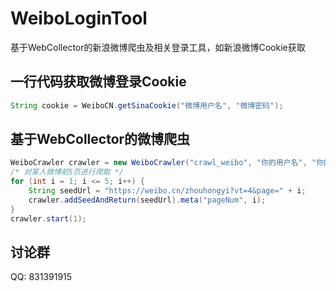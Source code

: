 # WeiboLoginTool
基于WebCollector的新浪微博爬虫及相关登录工具，如新浪微博Cookie获取



## 一行代码获取微博登录Cookie

```java
String cookie = WeiboCN.getSinaCookie("微博用户名", "微博密码");
```

## 基于WebCollector的微博爬虫

```java
WeiboCrawler crawler = new WeiboCrawler("crawl_weibo", "你的用户名", "你的密码");
/* 对某人微博前5页进行爬取 */
for (int i = 1; i <= 5; i++) {
    String seedUrl = "https://weibo.cn/zhouhongyi?vt=4&page=" + i;
    crawler.addSeedAndReturn(seedUrl).meta("pageNum", i);
}
crawler.start(1);
```


## 讨论群

QQ: 831391915